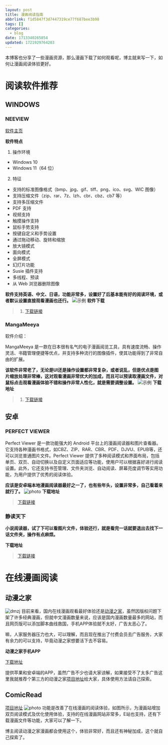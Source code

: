 ```yaml
---
layout: post
title: 漫画阅读指南
abbrlink: f1d5847f3d7447319ce77f687bee3b98
tags: []
categories:
  - blog
date: 1713340265854
updated: 1721929764203
---
```


本博客也分享了一些漫画资源，那么漫画下载了如何观看呢，博主就来写一下，如何让漫画阅读体验更好。

# 阅读软件推荐

## WINDOWS

### NEEVIEW

[软件主页](https://bitbucket.org/neelabo/neeview/wiki/Home)

**软件特点**

1. 操作环境

- Windows 10
- Windows 11（64 位）

2. 特征

- 支持的标准图像格式（bmp、jpg、gif、tiff、png、ico、svg、WIC 图像）
- 支持压缩文件（zip、rar、7z、lzh、cbr、cbz、cb7 等）
- 支持多压缩文件
- PDF 支持
- 视频支持
- 触摸操作支持
- 鼠标手势支持
- 按键自定义和手势设置
- 通过拖动移动、旋转和缩放
- 放大镜模式
- 面向模式
- 全屏模式
- 幻灯片功能
- Susie 插件支持
- 多线程、预读
- 从 Web 浏览器删除图像

**软件支持英语、中文、日语，功能非常多，设置好了后基本能有好的阅读环境，或者默认设置直接观看漫画也还行。**
![示例](https://img.20000207.xyz/file/dfcf0832f9c71f87b45b4.png)
**软件下载**

> 1. [下载链接](https://drive.aqua-aria.company/s/q99fye)

### MangaMeeya

软件介绍：

MangaMeeya 是一款在日本很有名气的电子漫画阅览工具，具有速度流畅、操作灵活、书籍管理便捷等优点，并支持多种流行的图像插件，使其功能得到了非常自由的扩展。

**该软件非常老了，无论是UI还是操作设置都非常复杂，或者说乱，但是优点是图片缩放处理非常棒，这对观看漫画非常优大的加成，而且可以预读取漫画文件，对鼠标点击观看漫画体验不错和操作非常人性化，就是需要调整设置。**
![示例](https://img.20000207.xyz/file/9b20f412eba7a14eea883.png)
**下载地址**

> 1. [下载链接](https://drive.aqua-aria.company/s/75mte3)

## 安卓

### PERFECT VIEWER

Perfect Viewer 是一款功能强大的 Android 平台上的漫画阅读器和图片查看器。它支持各种漫画书格式，如CBZ、ZIP、RAR、CBR、PDF、DJVU、EPUB等，还可以浏览普通图片文件。Perfect Viewer 提供了多种阅读模式和界面布局，包括单页、双页、自动切换以及自定义页面适应等功能，使用户可以根据喜好进行阅读设置。此外，它还支持书签管理、文件夹浏览、自动阅读、屏幕亮度调节等实用功能，为用户提供了优秀的阅读体验。

**应该是安卓端本地漫画阅读器最好之一了，也有些年头，设置非常多，自己看着来就行了。**
![photo](https://img.20000207.xyz/file/95db749b2385b144a60d2.jpg)
**下载地址**

> [下载链接](https://drive.aqua-aria.company/s/zvp4en)

### 静读天下

**小说阅读器，试了下可以看图片文件，体验还行，就是看完一话就要退出去找下一话文件夹，操作有点麻烦。**

**下载地址**

> [下载链接](https://drive.aqua-aria.company/s/3f7asm)

# 在线漫画阅读

## 动漫之家

![dmzj](https://img.20000207.xyz/file/551e900d48b1c9a9841bf.png)
目前来看，国内在线漫画观看最好体验还是[动漫之家](https://manhua.idmzj.com/)，虽然因版权问题下架了许多经典漫画，但就中文漫画数量来说，应该是国内漫画数量最多的网站，而且网页版可以添加脚本曲线救国，手机APP体验就不太好，广告太恶心了。

嘛，人家服务器压力也大，可以理解，而且现在推出了付费会员去广告服务，大家有余力的可以支持，毕竟动漫之家想要活下去不容易。

**动漫之家手机APP**

[下载地址](https://www.idmzj.com/app/pc.html)

提供苹果和安卓端的APP，虽然广告不少也请大家谅解，如果接受不了太多广告这里我就推荐个第三方的动漫之家[项目地址](https://github.com/xiaoyaocz/flutter_dmzj)给大家，具体使用方法请自己探索。

## ComicRead

[项目地址](https://github.com/hymbz/ComicReadScript)
![photo](https://img.20000207.xyz/file/9d3f625a5bdb35dfa323e.png)
功能是改善了在线漫画的阅读体验，如图所示，为漫画站增加双页阅读模式及优化使用体验，支持的在线漫画网站非常多，E站也支持，还有下载漫画文件等功能，大家可以了解一下。

博主阅读动漫之家漫画都会使用这个，体验非常好，而且还有神秘加成，这个就自己探索了。

